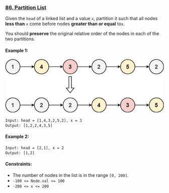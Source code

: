 ### [86. Partition List](https://leetcode.com/problems/partition-list/)

Given the `head` of a linked list and a value `x`, partition it such that all nodes **less than** `x` come before nodes 
**greater than or equal** to`x`.

You should **preserve** the original relative order of the nodes in each of the two partitions.


#### Example 1:

![img](https://raw.githubusercontent.com/CleuJunior/20-Days-LeetCode/main/PartitionList/src/img/partition.jpg)

    Input: head = [1,4,3,2,5,2], x = 3
    Output: [1,2,2,4,3,5]

#### Example 2:

    Input: head = [2,1], x = 2
    Output: [1,2]


#### Constraints:

- The number of nodes in the list is in the range `[0, 200]`.
- `-100 <= Node.val <= 100`
- `-200 <= x <= 200`